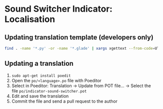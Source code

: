# Sound Switcher Indicator: Localisation

## Updating translation template (developers only)

```bash
find . -name '*.py' -or -name '*.glade' | xargs xgettext --from-code=UTF-8 --output=po/indicator-sound-switcher.pot
```

## Updating a translation

1. `sudo apt-get install poedit`
2. Open the `po/<language>.po` file with Poeditor
3. Select in Poeditor: Translation -> Update from POT file… -> Select the file `po/indicator-sound-switcher.pot`
4. Edit and save the translation
5. Commit the file and send a pull request to the author
